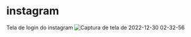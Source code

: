 # instagram
Tela de login do instagram
![Captura de tela de 2022-12-30 02-32-56](https://user-images.githubusercontent.com/98961457/210040288-02c5f0d6-fa37-44f8-9ae5-e90866af0cd3.png)

